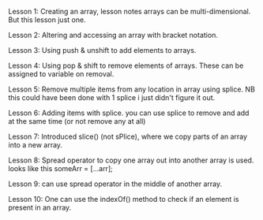Lesson 1: Creating an array, lesson notes arrays can be multi-dimensional. But this lesson just one.

Lesson 2: Altering and accessing an array with bracket notation.

Lesson 3: Using push & unshift to add elements to arrays.

Lesson 4: Using pop & shift to remove elements of arrays. These can be assigned to variable on removal.

Lesson 5: Remove multiple items from any location in array using splice. NB this could have been done with 1 splice i just didn't figure it out.

Lesson 6: Adding items with splice. you can use splice to remove and add at the same time (or not remove any at all)

Lesson 7: Introduced slice() (not sPlice), where we copy parts of an array into a new array.

Lesson 8: Spread operator to copy one array out into another array is used. looks like this someArr = [...arr];

Lesson 9: can use spread operator in the middle of another array.

Lesson 10: One can use the indexOf() method to check if an element is present in an array.
